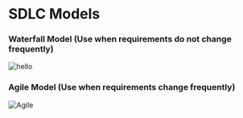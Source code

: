 # SDLC Models

### Waterfall Model (Use when requirements do not change frequently)

![hello](https://project-management.com/wp-content/uploads/2020/05/waterfall-project-management-banner.png)

### Agile Model (Use when requirements change frequently)

![Agile](https://static.javatpoint.com/tutorial/software-engineering/images/software-engineering-agile-model.png)
